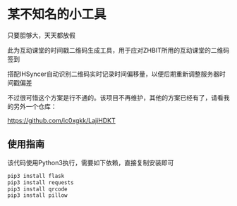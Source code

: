 # 某不知名的小工具

只要胆够大，天天都放假

此为互动课堂的时间戳二维码生成工具，用于应对ZHBIT所用的互动课堂的二维码签到

搭配IHSyncer自动识别二维码实时记录时间偏移量，以便后期重新调整服务器时间戳偏差

不过很可惜这个方案是行不通的。该项目不再维护，其他的方案已经有了，请看我的另外一个仓库：

https://github.com/ic0xgkk/LajiHDKT

## 使用指南

该代码使用Python3执行，需要如下依赖，直接复制安装即可

```bash
pip3 install flask
pip3 install requests
pip3 install qrcode
pip3 install pillow
```